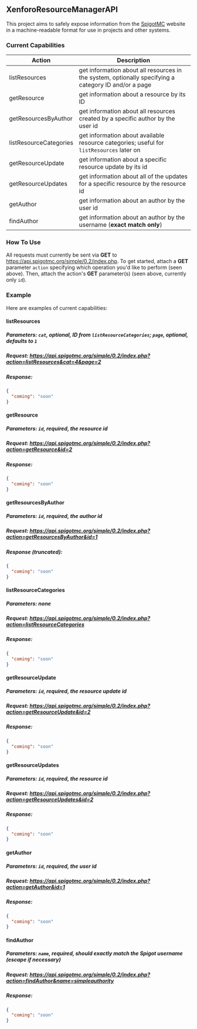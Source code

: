 ## XenforoResourceManagerAPI
This project aims to safely expose information from the [SpigotMC](https://spigotmc.org) website in a machine-readable format for use in projects and other systems.

### Current Capabilities
| Action                 | Description                                                                                         |
|------------------------|-----------------------------------------------------------------------------------------------------|
| listResources          | get information about all resources in the system, optionally specifying a category ID and/or a page|             
| getResource            | get information about a resource by its ID                                                          |
| getResourcesByAuthor   | get information about all resources created by a specific author by the user id                     |
| listResourceCategories | get information about available resource categories; useful for `listResources` later on            |
| getResourceUpdate      | get information about a specific resource update by its id                                          |
| getResourceUpdates     | get information about all of the updates for a specific resource by the resource id                 |
| getAuthor              | get information about an author by the user id                                                      |
| findAuthor             | get information about an author by the username (**exact match only**)                              |

### How To Use
All requests must currently be sent via **GET** to https://api.spigotmc.org/simple/0.2/index.php. To get started, attach a **GET** parameter `action` specifying which operation you'd like to perform (seen above). Then, attach the action's **GET** parameter(s) (seen above, currently only `id`).

### Example
Here are examples of current capabilities:

#### listResources
##### Parameters: `cat`, optional, ID from `listResourceCategories`; `page`, optional, defaults to `1`
##### Request: https://api.spigotmc.org/simple/0.2/index.php?action=listResources&cat=4&page=2
##### Response:
```json
{
  "coming": "soon"
}
```

#### getResource
##### Parameters: `id`, required, the resource id
##### Request: https://api.spigotmc.org/simple/0.2/index.php?action=getResource&id=2
##### Response:
```json
{
  "coming": "soon"
}
```

#### getResourcesByAuthor
##### Parameters: `id`, required, the author id
##### Request: https://api.spigotmc.org/simple/0.2/index.php?action=getResourcesByAuthor&id=1
##### Response (truncated):
```json
{
  "coming": "soon"
}
```

#### listResourceCategories
##### Parameters: **none**
##### Request: https://api.spigotmc.org/simple/0.2/index.php?action=listResourceCategories
##### Response:
```json
{
  "coming": "soon"
}
```

#### getResourceUpdate
##### Parameters: `id`, required, the resource update id
##### Request: https://api.spigotmc.org/simple/0.2/index.php?action=getResourceUpdate&id=2
##### Response:
```json
{
  "coming": "soon"
}
```

#### getResourceUpdates
##### Parameters: `id`, required, the resource id
##### Request: https://api.spigotmc.org/simple/0.2/index.php?action=getResourceUpdates&id=2
##### Response:
```json
{
  "coming": "soon"
}
```

#### getAuthor
##### Parameters: `id`, required, the user id
##### Request: https://api.spigotmc.org/simple/0.2/index.php?action=getAuthor&id=1
##### Response:
```json
{
  "coming": "soon"
}
```

#### findAuthor
##### Parameters: `name`, required, should exactly match the Spigot username (escape if necessary)
##### Request: https://api.spigotmc.org/simple/0.2/index.php?action=findAuthor&name=simpleauthority
##### Response:
```json
{
  "coming": "soon"
}
```